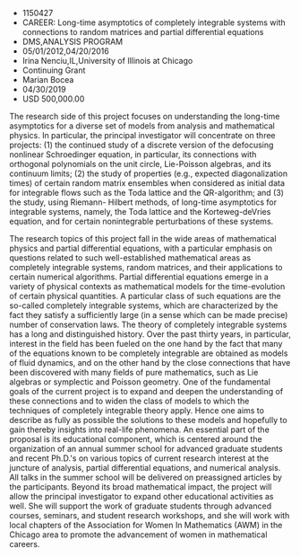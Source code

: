 
* 1150427
* CAREER: Long-time asymptotics of completely integrable systems with connections to random matrices and partial differential equations
* DMS,ANALYSIS PROGRAM
* 05/01/2012,04/20/2016
* Irina Nenciu,IL,University of Illinois at Chicago
* Continuing Grant
* Marian Bocea
* 04/30/2019
* USD 500,000.00

The research side of this project focuses on understanding the long-time
asymptotics for a diverse set of models from analysis and mathematical physics.
In particular, the principal investigator will concentrate on three projects:
(1) the continued study of a discrete version of the defocusing nonlinear
Schroedinger equation, in particular, its connections with orthogonal
polynomials on the unit circle, Lie-Poisson algebras, and its continuum limits;
(2) the study of properties (e.g., expected diagonalization times) of certain
random matrix ensembles when considered as initial data for integrable flows
such as the Toda lattice and the QR-algorithm; and (3) the study, using Riemann-
Hilbert methods, of long-time asymptotics for integrable systems, namely, the
Toda lattice and the Korteweg-deVries equation, and for certain nonintegrable
perturbations of these systems.

The research topics of this project fall in the wide areas of mathematical
physics and partial differential equations, with a particular emphasis on
questions related to such well-established mathematical areas as completely
integrable systems, random matrices, and their applications to certain numerical
algorithms. Partial differential equations emerge in a variety of physical
contexts as mathematical models for the time-evolution of certain physical
quantities. A particular class of such equations are the so-called completely
integrable systems, which are characterized by the fact they satisfy a
sufficiently large (in a sense which can be made precise) number of conservation
laws. The theory of completely integrable systems has a long and distinguished
history. Over the past thirty years, in particular, interest in the field has
been fueled on the one hand by the fact that many of the equations known to be
completely integrable are obtained as models of fluid dynamics, and on the other
hand by the close connections that have been discovered with many fields of pure
mathematics, such as Lie algebras or symplectic and Poisson geometry. One of the
fundamental goals of the current project is to expand and deepen the
understanding of these connections and to widen the class of models to which the
techniques of completely integrable theory apply. Hence one aims to describe as
fully as possible the solutions to these models and hopefully to gain thereby
insights into real-life phenomena. An essential part of the proposal is its
educational component, which is centered around the organization of an annual
summer school for advanced graduate students and recent Ph.D.'s on various
topics of current research interest at the juncture of analysis, partial
differential equations, and numerical analysis. All talks in the summer school
will be delivered on preassigned articles by the participants. Beyond its broad
mathematical impact, the project will allow the principal investigator to expand
other educational activities as well. She will support the work of graduate
students through advanced courses, seminars, and student research workshops, and
she will work with local chapters of the Association for Women In Mathematics
(AWM) in the Chicago area to promote the advancement of women in mathematical
careers.
